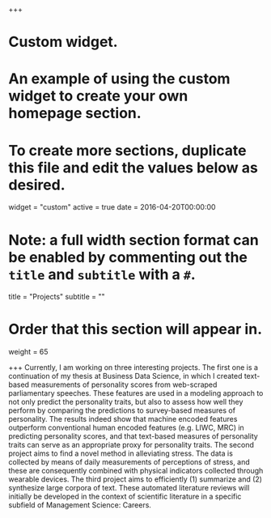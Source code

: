 
+++
# Custom widget.
# An example of using the custom widget to create your own homepage section.
# To create more sections, duplicate this file and edit the values below as desired.
widget = "custom"
active = true
date = 2016-04-20T00:00:00

# Note: a full width section format can be enabled by commenting out the `title` and `subtitle` with a `#`.
title = "Projects"
subtitle = ""

# Order that this section will appear in.
weight = 65

+++
Currently, I am working on three interesting projects. The first one is a continuation of my thesis at Business Data Science, in which I created text-based measurements of personality scores from web-scraped parliamentary speeches. These features are used in a modeling approach to not only predict the personality traits, but also to assess how well they perform by comparing the predictions to survey-based measures of personality. The results indeed show that machine encoded features outperform conventional human encoded features (e.g. LIWC, MRC) in predicting personality scores, and that text-based measures of personality traits can serve as an appropriate proxy for personality traits. The second project aims to find a novel method in alleviating stress. The data is collected by means of daily measurements of perceptions of stress, and these are consequently combined with physical indicators collected through wearable devices. The third project aims to efficiently (1) summarize and (2) synthesize large corpora of text. These automated literature reviews will initially be developed in the context of scientific literature in a specific subfield of Management Science: Careers. 
